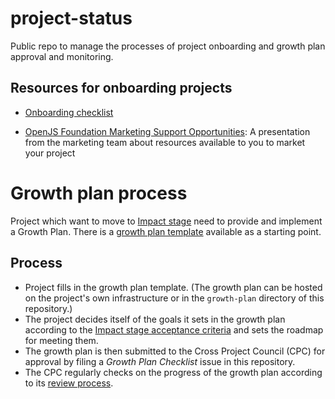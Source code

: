 # project-status

Public repo to manage the processes of project onboarding and growth plan approval and monitoring.

## Resources for onboarding projects

* [Onboarding checklist](https://github.com/openjs-foundation/cross-project-council/blob/master/PROJECT_PROGRESSION.md#onboarding-checklist)

* [OpenJS Foundation Marketing Support Opportunities](https://docs.google.com/presentation/d/1xWsohwo-SwKjR-GuThi0BVwz3ni7KLp3vIBTuAbMQRY/edit#slide=id.g5ce6a1b7ed_5_14): A presentation from the marketing team about resources available to you to market your project 

# Growth plan process

Project which want to move to [Impact stage](https://github.com/openjs-foundation/cross-project-council/blob/master/PROJECT_PROGRESSION.md#impact-stage) need to provide and implement a Growth Plan. There is a [growth plan template](GROWTH_PLAN_TEMPLATE.md) available as a starting point.

## Process

* Project fills in the growth plan template. (The growth plan can be hosted on the project's own infrastructure or in the `growth-plan` directory of this repository.)
* The project decides itself of the goals it sets in the growth plan according to the [Impact stage acceptance criteria](https://github.com/openjs-foundation/cross-project-council/blob/master/PROJECT_PROGRESSION.md#impact-stage) and sets the roadmap for meeting them.
* The growth plan is then submitted to the Cross Project Council (CPC) for approval by filing a _Growth Plan Checklist_ issue in this repository.
* The CPC regularly checks on the progress of the growth plan according to its [review process](https://github.com/openjs-foundation/cross-project-council/blob/master/PROJECT_PROGRESSION.md#iv-annual-review-process).


